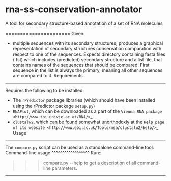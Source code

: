 # rna-ss-conservation-annotator
A tool for secondary structure-based annotation of a set of RNA molecules

======================
Given:
* multiple sequences with its secondary structures,
produces a graphical representation of secondary structures conservation
comparation with respect to one of the sequences.
Expects directory containing fasta files (.fst) which includes (predicted)
secondary structure and a list file, that contains names of the sequences
that should be compared. First sequence in the list is always the primary,
meaning all other sequences are compared to it.
Requirements
------------
Requires the following to be installed:
* The ``rPredictor`` package libraries (which should have been installed
  using the rPredictor package ``setup.py``)
* ``RNAPlot``, which can be downloaded as a part of the `Vienna RNA package <http://www.tbi.univie.ac.at/RNA/>`_
* ``clustalw2``, which can be found somewhat unorthodoxly at the `Help page of its website <http://www.ebi.ac.uk/Tools/msa/clustalw2/help/>`_
Usage
-----
The ``compare.py`` script can be used as a standalone command-line tool.
Command-line usage
^^^^^^^^^^^^^^^^^^
Run::
  >>> compare.py --help
to get a description of all command-line parameters.
-------------------

